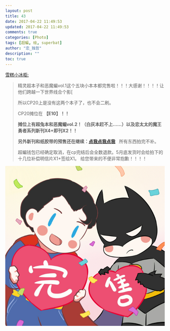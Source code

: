 ```yaml
---
layout: post
title: 43
date: 2017-04-22 11:49:53
updated: 2017-04-22 11:49:53
comments: true
categories: [Photo]
tags: [超蝙, 绘, superbat]
author: "恋_独哲"
description: ""
toc: true
---
```


<p reblogfrom="reblogfrom"  ><a target="_blank" href="http://sheirley.lofter.com/post/e752c_f4c97c5"  >雪糕小冰柜:</a></p> 
<blockquote> 
 <p>精灵超本子和恶魔蝙vol.1这个五块小本本都完售啦！！！大感谢！！！！让他们跨越一下世界线合个影[</p> 
 <p>所以CP20上是没有这两个本子了，也不会二刷。</p> 
 <p>CP20摊位在&nbsp;<strong>【E10】！！</strong></p> 
 <p><strong>摊位上有超兔本和恶魔蝙vol.2！（白灰本赶不上……）以及恋太太的魔王勇者系列新刊X4+即刊X2！！</strong></p> 
 <p><strong>另外新刊和纸胶带的预售还在继续：<a target="_blank" rel="nofollow" href="https://xmoon.taobao.com/category-864916808.htm?spm=a1z10.1-c.w5842-11157080157.47.JHEiei&amp;search=y&amp;parentCatId=310586520&amp;parentCatName=%D6%F7%CC%E2%B7%D6%C0%E0&amp;catName=O-%C5%B7%C3%C0%D3%B0%CA%D3#bd"  >点我点我点我</a></strong>&nbsp;&nbsp;&nbsp;所有东西拍完不补。</p> 
 <p>超蝙钱包已经确定取消，在cp完结后会全数退款。5月底发货时会给拍下的十几位补偿明信片X1+签绘X1。&nbsp;给您带来的不便非常抱歉！！！！</p> 
</blockquote>

![](https://raw.githubusercontent.com/alicewish/maple50821/master/img_OFptb2lXWHdMLzgyN3cveUJuVXovMTlPMHc5RlpMTDJWZnNaQTRkdkU0clZSU1ArY0FTMXN3PT0.jpg)